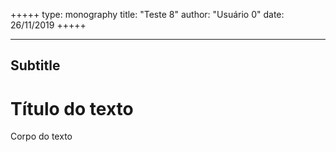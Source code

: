 +++++
type: monography
title: "Teste 8"
author: "Usuário 0"
date: 26/11/2019
+++++
*****
## Subtitle
# Título do texto
Corpo do texto